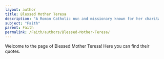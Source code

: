 ```yaml
---
layout: author
title: Blessed Mother Teresa
description: "A Roman Catholic nun and missionary known for her charitable work and deep faith, often discussing the importance of faith in serving others."
subject: "Faith"
parent: Faith
permalink: /Faith/authors/Blessed-Mother-Teresa/
---
```


Welcome to the page of Blessed Mother Teresa! Here you can find their quotes.
